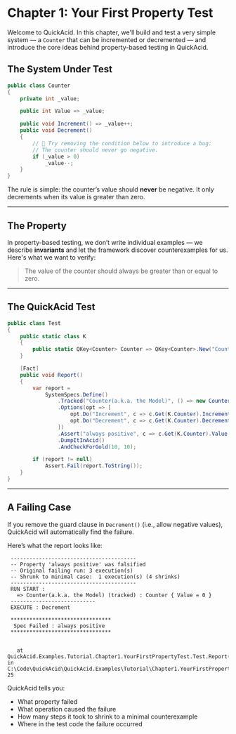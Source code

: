 # Chapter 1: Your First Property Test

Welcome to QuickAcid. In this chapter, we'll build and test a very simple system — a `Counter` that can be incremented or decremented — and introduce the core ideas behind property-based testing in QuickAcid.

## The System Under Test

```csharp
public class Counter
{
    private int _value;

    public int Value => _value;

    public void Increment() => _value++;
    public void Decrement()
    {
        // 🛮 Try removing the condition below to introduce a bug:
        // The counter should never go negative.
        if (_value > 0)
            _value--;
    }
}
```

The rule is simple: the counter’s value should **never** be negative. It only decrements when its value is greater than zero.

---

## The Property

In property-based testing, we don’t write individual examples — we describe **invariants** and let the framework discover counterexamples for us.  
Here's what we want to verify:

> The value of the counter should always be greater than or equal to zero.

---

## The QuickAcid Test

```csharp
public class Test
{
    public static class K
    {
        public static QKey<Counter> Counter => QKey<Counter>.New("Counter(a.k.a. the Model)");
    }

    [Fact]
    public void Report()
    {
        var report =
            SystemSpecs.Define()
                .Tracked("Counter(a.k.a. the Model)", () => new Counter())
                .Options(opt => [
                    opt.Do("Increment", c => c.Get(K.Counter).Increment()),
                    opt.Do("Decrement", c => c.Get(K.Counter).Decrement())
                ])
                .Assert("always positive", c => c.Get(K.Counter).Value >= 0)
                .DumpItInAcid()
                .AndCheckForGold(10, 10);

        if (report != null)
            Assert.Fail(report.ToString());
    }
}
```

---

## A Failing Case

If you remove the guard clause in `Decrement()` (i.e., allow negative values), QuickAcid will automatically find the failure.

Here’s what the report looks like:

```
 ----------------------------------------
 -- Property 'always positive' was falsified
 -- Original failing run: 3 execution(s)
 -- Shrunk to minimal case:  1 execution(s) (4 shrinks)
 ----------------------------------------
 RUN START :
   => Counter(a.k.a. the Model) (tracked) : Counter { Value = 0 }
 ---------------------------
 EXECUTE : Decrement

 ********************************
  Spec Failed : always positive
 ********************************


   at QuickAcid.Examples.Tutorial.Chapter1.YourFirstPropertyTest.Test.Report() in C:\Code\QuickAcid\QuickAcid.Examples\Tutorial\Chapter1.YourFirstPropertyTest\Test.cs:line 25
```

QuickAcid tells you:
- What property failed
- What operation caused the failure
- How many steps it took to shrink to a minimal counterexample
- Where in the test code the failure occurred

